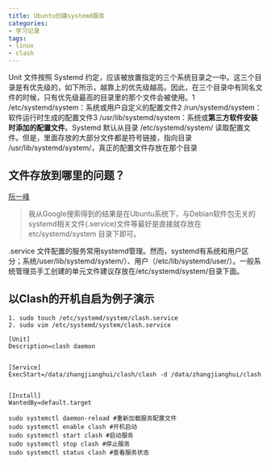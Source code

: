 ```yaml
---
title: Ubuntu创建systemd服务
categories:
- 学习记录
tags:
- linux
- clash
---
```


Unit 文件按照 Systemd 约定，应该被放置指定的三个系统目录之一中。这三个目录是有优先级的，如下所示，越靠上的优先级越高。因此，在三个目录中有同名文件的时候，只有优先级最高的目录里的那个文件会被使用。1 /etc/systemd/system：系统或用户自定义的配置文件2 /run/systemd/system：软件运行时生成的配置文件3 /usr/lib/systemd/system：系统或**第三方软件安装时添加的配置文件**。Systemd 默认从目录 /etc/systemd/system/ 读取配置文件。但是，里面存放的大部分文件都是符号链接，指向目录 /usr/lib/systemd/system/，真正的配置文件存放在那个目录

<!-- more -->

## 文件存放到哪里的问题？

[阮一峰](https://www.ruanyifeng.com/blog/2016/03/systemd-tutorial-part-two.html)
> 我从Google搜索得到的结果是在Ubuntu系统下，与Debian软件包无关的systemd相关文件(.service)文件等最好是直接就存放在etc/systemd/system 目录下即可。

.service 文件配置的服务常用systemd管理。然而，systemd有系统和用户区分；系统/user/lib/systemd/system/）、用户（/etc/lib/systemd/user/）。一般系统管理员手工创建的单元文件建议存放在/etc/systemd/system/目录下面。

## 以Clash的开机自启为例子演示

```shell
1. sudo touch /etc/systemd/system/clash.service
2. sudo vim /etc/systemd/system/clash.service
```

```config
[Unit]
Description=clash daemon


[Service]
ExecStart=/data/zhangjianghui/clash/clash -d /data/zhangjianghui/clash


[Install]
WantedBy=default.target
```

```shell
sudo systemctl daemon-reload #重新加载服务配置文件
sudo systemctl enable clash #开机启动
sudo systemctl start clash #启动服务
sudo systemctl stop clash #停止服务
sudo systemctl status clash #查看服务状态
```
